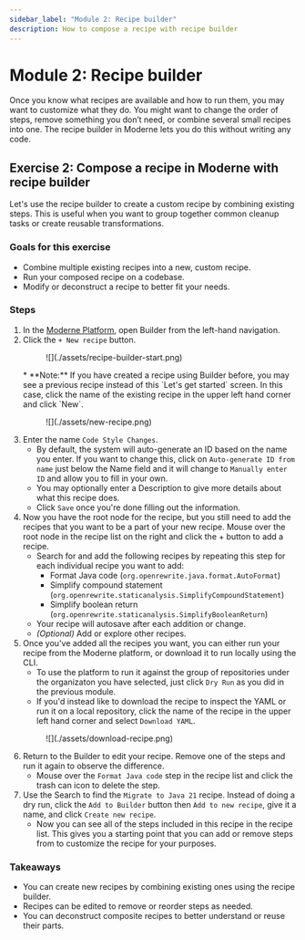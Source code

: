 ```yaml
---
sidebar_label: "Module 2: Recipe builder"
description: How to compose a recipe with recipe builder
---
```


# Module 2: Recipe builder

Once you know what recipes are available and how to run them, you may want to customize what they do. You might want to change the order of steps, remove something you don’t need, or combine several small recipes into one. The recipe builder in Moderne lets you do this without writing any code.

## Exercise 2: Compose a recipe in Moderne with recipe builder

Let's use the recipe builder to create a custom recipe by combining existing steps. This is useful when you want to group together common cleanup tasks or create reusable transformations.

### Goals for this exercise

* Combine multiple existing recipes into a new, custom recipe.
* Run your composed recipe on a codebase.
* Modify or deconstruct a recipe to better fit your needs.

### Steps

1.	In the [Moderne Platform](https://app.moderne.io/builder), open Builder from the left-hand navigation.
2.	Click the `+ New recipe` button.
      <figure>
      ![](./assets/recipe-builder-start.png)
      <figcaption></figcaption>
      </figure>
      * **Note:** If you have created a recipe using Builder before, you may see a previous recipe instead of this `Let's get started` screen. In this case, click the name of the existing recipe in the upper left hand corner and click `New`.
      <figure>
      ![](./assets/new-recipe.png)
      <figcaption></figcaption>
      </figure>
3. Enter the name `Code Style Changes`.
      * By default, the system will auto-generate an ID based on the name you enter. If you want to change this, click on `Auto-generate ID from name` just below the Name field and it will change to `Manually enter ID` and allow you to fill in your own.
      * You may optionally enter a Description to give more details about what this recipe does.
      * Click `Save` once you're done filling out the information.
4.	Now you have the root node for the recipe, but you still need to add the recipes that you want to be a part of your new recipe. Mouse over the root node in the recipe list on the right and click the + button to add a recipe.
      * Search for and add the following recipes by repeating this step for each individual recipe you want to add:
         - Format Java code (`org.openrewrite.java.format.AutoFormat`)
         - Simplify compound statement (`org.openrewrite.staticanalysis.SimplifyCompoundStatement`)
         - Simplify boolean return (`org.openrewrite.staticanalysis.SimplifyBooleanReturn`)
      * Your recipe will autosave after each addition or change.
      * _(Optional)_ Add or explore other recipes.
5.	Once you've added all the recipes you want, you can either run your recipe from the Moderne platform, or download it to run locally using the CLI.
      * To use the platform to run it against the group of repositories under the organizaton you have selected, just click `Dry Run` as you did in the previous module.
      * If you'd instead like to download the recipe to inspect the YAML or run it on a local repository, click the name of the recipe in the upper left hand corner and select `Download YAML`.
      <figure>
      ![](./assets/download-recipe.png)
      <figcaption></figcaption>
      </figure>
6.	Return to the Builder to edit your recipe. Remove one of the steps and run it again to observe the difference.
      * Mouse over the `Format Java code` step in the recipe list and click the trash can icon to delete the step.
7.	Use the Search to find the `Migrate to Java 21` recipe. Instead of doing a dry run, click the `Add to Builder` button then `Add to new recipe`, give it a name, and click `Create new recipe`.
      * Now you can see all of the steps included in this recipe in the recipe list. This gives you a starting point that you can add or remove steps from to customize the recipe for your purposes.

### Takeaways

* You can create new recipes by combining existing ones using the recipe builder.
* Recipes can be edited to remove or reorder steps as needed.
* You can deconstruct composite recipes to better understand or reuse their parts.